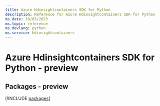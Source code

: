 ```yaml
---
title: Azure Hdinsightcontainers SDK for Python
description: Reference for Azure Hdinsightcontainers SDK for Python
ms.date: 10/03/2023
ms.topic: reference
ms.devlang: python
ms.service: hdinsightcontainers
---
```

# Azure Hdinsightcontainers SDK for Python - preview
## Packages - preview
[!INCLUDE [packages](hdinsightcontainers-index.md)]